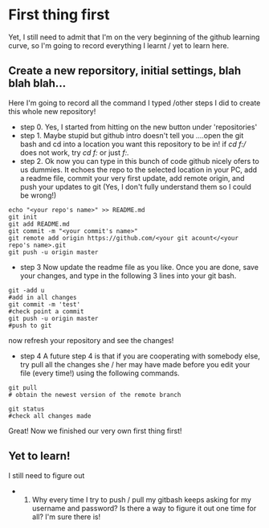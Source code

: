 # First thing first
Yet, I still need to admit that I'm on the very beginning of the github learning curve, so I'm going to record everything I learnt / yet to learn here.

## Create a new reporsitory, initial settings, blah blah blah...
Here I'm going to record all the command I typed /other steps I did to create this whole new repository!
- step 0. Yes, I started from hitting on the new button under 'repositories'
- step 1. Maybe stupid but github intro doesn't tell you ....open the git bash and cd into a location you want this repository to be in! if *cd f:/*  does not work, try *cd f:* or just *f:.*
- step 2. Ok now you can type in this bunch of code github nicely ofers to us dummies. It echoes the repo to the selected location in your PC, add a readme file, commit your very first update, add remote origin, and push your updates to git (Yes, I don't fully understand them so I could be wrong!)
```
echo "<your repo's name>" >> README.md
git init
git add README.md
git commit -m "<your commit's name>"
git remote add origin https://github.com/<your git acount</<your repo's name>.git
git push -u origin master
```
- step 3  Now update the readme file as you like. Once you are done, save your changes, and type in the following 3 lines into your git bash.
```
git -add u
#add in all changes
git commit -m 'test'
#check point a commit
git push -u origin master
#push to git
```
now refresh your repository and see the changes!

- step 4 A future step 4 is that if you are cooperating with somebody else, try pull all the changes she / her may have made before you edit your file (every time!) using the following commands.

```
git pull
# obtain the newest version of the remote branch

git status 
#check all changes made
```
Great! Now we finished our very own first thing first! 

## Yet to learn!
I still need to figure out
- 1. Why every time I try to push / pull my gitbash keeps asking for my username and password? Is there a way to figure it out one time for all? I'm sure there is!
